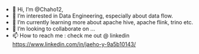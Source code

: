- 👋 Hi, I’m @Chaho12, 
- 👀 I’m interested in Data Engineering, especially about data flow.
- 🌱 I’m currently learning more about apache hive, apache flink, trino etc.
- 💞️ I’m looking to collaborate on ...
- 📫 How to reach me : check me out @ linkedin https://www.linkedin.com/in/jaeho-y-9a5b10143/

<!---
Chaho12/Chaho12 is a ✨ special ✨ repository because its `README.md` (this file) appears on your GitHub profile.
You can click the Preview link to take a look at your changes.
--->
